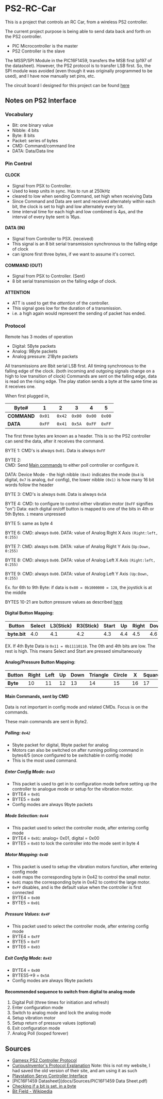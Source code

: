 ﻿# PS2-RC-Car
This is a project that controls an RC Car, from a wireless PS2 controller.

The current project purpose is being able to send data back and forth on the PS2 controller.

- PIC Microcontroller is the master
- PS2 Controller is the slave

The MSSP/SPI Module in the PIC16F1459, transfers the MSB first (p197 of the datasheet). However, the PS2 protocol is to transfer LSB first. So, the SPI module was avoided (even though it was originally programmed to be used), and I have now  manually set pins, etc.

The circuit board I designed for this project can be found [here](https://circuits.io/circuits/5553911-rc-car)

## Notes on PS2 Interface

### Vocabulary
- Bit: one binary value
- Nibble: 4 bits
- Byte: 8 bits
- Packet: series of bytes
- CMD: Command/command line
- DATA: Data/Data line

### Pin Control
#### CLOCK
- Signal from PSX to Controller.
- Used to keep units in sync. Has to run at 250kHz
- cleared to low when sending Command, set high when receiving Data
- Since Command and Data are sent and received alternately within each bit, the clock is set to high and low alternately every bit.
- time interval time for each high and low combined is 4µs, and the interval of every byte sent is 16µs.

#### DATA (IN)
- Signal from Controller to PSX. (received)
- This signal is an 8 bit serial transmission synchronous to the falling edge of clock
- can ignore first three bytes, if we want to assume it's correct.

#### COMMAND (OUT)
- Signal from PSX to Controller. (Sent)
- 8 bit serial transmission on the falling edge of clock.

#### ATTENTION
- ATT is used to get the *attention* of the controller.
- This signal goes low for the duration of a transmission.
- i.e. a high again would represent the sending of packet has ended.

### Protocol  

Remote has 3 modes of operation
- Digital: 5Byte packets
- Analog: 9Byte packets
- Analog pressure: 21Byte packets

All transmissions are 8bit serial LSB first. All timing synchronous to the falling edge of the clock. (both incoming and outgoing signals change on a high to low transition of clock) Commands are sent on the falling edge, data is read on the rising edge. The play station sends a byte at the same time as it receives one.

When first plugged in,


| Byte#   | 1 | 2 | 3 | 4 | 5 |
| ------------- | ------------- | ------------- | ------------- |------------- |------------- |
| **COMMAND**  | `0x01` | ` 0x42`|`0x00` |`0x00` |`0x00` |
| **DATA**   |  `0xFF` | ` 0x41`|`0x5A` |`0xFF` |`0xFF` |

The first three bytes are known as a header. This is so the PS2 controller can send the data, after it receives the command.

BYTE 1: CMD's is always `0x01`. Data is always `0xFF`

BYTE 2:  
CMD:
Send [Main commands](https://github.com/AbhinavA10/PS2-RC-Car#main-commands-sent-by-cmd) to either poll controller or configure it.

DATA:
Device Mode - the high nibble `(0x4)` indicates the mode (`0x4` is digital, `0x7` is analog, `0xF` config), the lower nibble `(0x1)` is how many 16 bit words follow the header

BYTE 3: CMD's is always `0x00`. Data is always `0x5A`

BYTE 4:
CMD: to configure to control either vibration motor (`0xFF` signifies "on")
Data: each digital on/off button is mapped to one of the bits in 4th or 5th Bytes. `1` means unpressed

BYTE 5: same as byte 4

BYTE 6:
CMD: always `0x00`.
DATA: value of Analog Right X Axis `(Right:left, 0:255)`

BYTE 7:
CMD: always `0x00`.
DATA: value of Analog Right Y Axis (`Up:Down, 0:255)`

BYTE 8:
CMD: always `0x00`.
DATA: value of Analog Left X Axis `(Right:left, 0:255)`

BYTE 9:
CMD: always `0x00`.
DATA: value of Analog Left Y Axis `(Up:Down, 0:255)`

Ex. for 6th to 9th Byte: if data is `0x80 = 0b1000000 = 128`, the joystick is at the middle

BYTES 10-21 are button pressure values as described [here](https://github.com/AbhinavA10/PS2-RC-Car#analogpressure-button-mapping)

#### Digital Button Mapping:
| Button   | Select | L3(Stick) | R3(Stick) | Start | Up |Right |Down |Left |L2 |R2 |L1 |R1 |Triangle |Circle |X |Square |
| --- | --- | --- | --- | --- | --- | --- | --- | --- | --- | --- | --- | --- | --- | --- | --- | --- |
|**byte.bit**|	4.0	|4.1|	4.2|	4.3|	4.4	|4.5	|4.6	|4.7	|5.0|	5.1|	5.2|	5.3|	5.4|	5.5|	5.6|	5.7|


EX. If 4th Byte Data is `0x11 = 0b11110110`. The 0th and 4th bits are low. The rest is high. This means Select and Start are pressed simultaneously

#### Analog/Pressure Button Mapping:
| Button   | Right | Left| Up| Down| Triangle |Circle |X |Square |L1 |R1 |L2 |R2 |
| --- | --- | --- | --- | --- | --- | --- | --- | --- | --- | --- | --- | --- |
|**Byte**|	10	|11|	12|	13|	14	|15	|16	|17	|18|	19|	20|	21|

#### Main Commands, sent by CMD
Data is not important in config mode and related CMDs. Focus is on the commands.

These main commands are sent in Byte2.

##### Polling: `0x42`
- 5byte packet for digital, 9byte packet for analog
- Motors can also be switched on after running polling command in bytes4/5 (once configured to be switchable in config mode)
- This is the most used command.

##### Enter Config Mode: `0x43`
- This packet is used to get in to configuration mode before setting up the controller to analogue mode or setup for the vibration motor.
- BYTE4 = `0x01`
- BYTE5 = `0x00`
- Config modes are always 9byte packets

##### Mode Selection: `0x44`
- This packet used to select the controller mode, after entering config mode
- BYTE4 = `0x01`: analog= 0x01, digital = 0x00
- BYTE5 = `0x03` to lock the controller into the mode sent in byte 4

##### Motor Mapping: `0x4D`
- This packet is used to setup the vibration motors function, after entering config mode
- `0x00` maps the corresponding byte in 0x42 to control the small motor.
- `0x01` maps the corresponding byte in 0x42 to control the large motor.
- `0xFF` disables, and is the default value when the controller is first connected
- BYTE4 = `0x00`
- BYTE5 = `0x01`

##### Pressure Values: `0x4F`
- This packet used to select the controller mode, after entering config mode
- BYTE4 = `0xFF`
- BYTE5 = `0xFF`
- BYTE6 = `0x03`

##### Exit Config Mode: `0x43`
- BYTE4 = `0x00`
- BYTES5->9 = `0x5A`
- Config modes are always 9byte packets

#### Recommended sequence to switch from digital to analog mode
1. Digital Poll (three times for initiation and refresh)
2. Enter configuration mode
3. Switch to analog mode and lock the analog mode
4. Setup vibration motor
5. Setup return of pressure values (optional)
6. Exit configuration mode
7. Analog Poll (looped forever)

## Sources

- [Gamesx PS2 Controller Protocol](https://www.gamesx.com/controldata/psxcont/psxcont.htm)
- [CuriousInventor's Protocol Explanation](http://htmlpreview.github.io/?https://github.com/AbhinavA10/PS2-RC-Car/blob/master/docs/Sources/Interfacing%20a%20PS2%20(PlayStation%202)%20Controller%20-%20CuriousInventor%20Tutorials.html) Note: this is not my website, I had saved the old version of their site, and am using it as such
- [Playstation Servo Controller Interface](docs/Sources/playstation-servo-controller-interface.pdf)
- [PIC16F1459 Datasheet](docs/Sources/PIC16F1459 Data Sheet.pdf)
- [Checking if a bit is set, in a byte](https://www.gamedev.net/forums/topic/657315-checking-if-a-bit-is-set-in-a-byte/)
- [Bit Field - Wikipedia](https://en.wikipedia.org/wiki/Bit_field)
